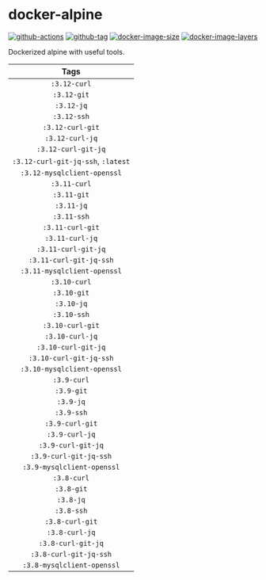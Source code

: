 # docker-alpine

[![github-actions](https://github.com/theohbrothers/docker-alpine/workflows/ci-master-pr/badge.svg)](https://github.com/theohbrothers/docker-alpine/actions)
[![github-tag](https://img.shields.io/github/tag/theohbrothers/docker-alpine)](https://github.com/theohbrothers/docker-alpine/releases/)
[![docker-image-size](https://img.shields.io/microbadger/image-size/theohbrothers/docker-alpine/latest)](https://hub.docker.com/r/theohbrothers/docker-alpine)
[![docker-image-layers](https://img.shields.io/microbadger/layers/theohbrothers/docker-alpine/latest)](https://hub.docker.com/r/theohbrothers/docker-alpine)

Dockerized alpine with useful tools.

| Tags |
|:-------:|
| `:3.12-curl` |
| `:3.12-git` |
| `:3.12-jq` |
| `:3.12-ssh` |
| `:3.12-curl-git` |
| `:3.12-curl-jq` |
| `:3.12-curl-git-jq` |
| `:3.12-curl-git-jq-ssh`, `:latest` |
| `:3.12-mysqlclient-openssl` |
| `:3.11-curl` |
| `:3.11-git` |
| `:3.11-jq` |
| `:3.11-ssh` |
| `:3.11-curl-git` |
| `:3.11-curl-jq` |
| `:3.11-curl-git-jq` |
| `:3.11-curl-git-jq-ssh` |
| `:3.11-mysqlclient-openssl` |
| `:3.10-curl` |
| `:3.10-git` |
| `:3.10-jq` |
| `:3.10-ssh` |
| `:3.10-curl-git` |
| `:3.10-curl-jq` |
| `:3.10-curl-git-jq` |
| `:3.10-curl-git-jq-ssh` |
| `:3.10-mysqlclient-openssl` |
| `:3.9-curl` |
| `:3.9-git` |
| `:3.9-jq` |
| `:3.9-ssh` |
| `:3.9-curl-git` |
| `:3.9-curl-jq` |
| `:3.9-curl-git-jq` |
| `:3.9-curl-git-jq-ssh` |
| `:3.9-mysqlclient-openssl` |
| `:3.8-curl` |
| `:3.8-git` |
| `:3.8-jq` |
| `:3.8-ssh` |
| `:3.8-curl-git` |
| `:3.8-curl-jq` |
| `:3.8-curl-git-jq` |
| `:3.8-curl-git-jq-ssh` |
| `:3.8-mysqlclient-openssl` |
